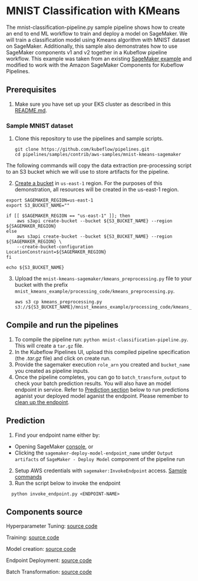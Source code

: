 # MNIST Classification with KMeans

The mnist-classification-pipeline.py sample pipeline shows how to create an end to end ML workflow to train and deploy a model on SageMaker. We will train a classification model using Kmeans algorithm with MNIST dataset on SageMaker. Additionally, this sample also demonstrates how to use SageMaker components v1 and v2 together in a Kubeflow pipeline workflow. This example was taken from an existing [SageMaker example](https://github.com/awslabs/amazon-sagemaker-examples/blob/master/sagemaker-python-sdk/1P_kmeans_highlevel/kmeans_mnist.ipynb) and modified to work with the Amazon SageMaker Components for Kubeflow Pipelines.

## Prerequisites 

1. Make sure you have set up your EKS cluster as described in this [README.md](https://github.com/kubeflow/pipelines/blob/master/samples/contrib/aws-samples/README.md).

### Sample MNIST dataset

1. Clone this repository to use the pipelines and sample scripts.
    ```
    git clone https://github.com/kubeflow/pipelines.git
    cd pipelines/samples/contrib/aws-samples/mnist-kmeans-sagemaker
    ```
The following commands will copy the data extraction pre-processing script to an S3 bucket which we will use to store artifacts for the pipeline.

2. [Create a bucket](https://docs.aws.amazon.com/AmazonS3/latest/gsg/CreatingABucket.html) in `us-east-1` region. 
For the purposes of this demonstration, all resources will be created in the us-east-1 region.

```
export SAGEMAKER_REGION=us-east-1
export S3_BUCKET_NAME=""

if [[ $SAGEMAKER_REGION == "us-east-1" ]]; then
    aws s3api create-bucket --bucket ${S3_BUCKET_NAME} --region ${SAGEMAKER_REGION}
else
    aws s3api create-bucket --bucket ${S3_BUCKET_NAME} --region ${SAGEMAKER_REGION} \
    --create-bucket-configuration LocationConstraint=${SAGEMAKER_REGION}
fi

echo ${S3_BUCKET_NAME}
```
3. Upload the `mnist-kmeans-sagemaker/kmeans_preprocessing.py` file to your bucket with the prefix `mnist_kmeans_example/processing_code/kmeans_preprocessing.py`.
    ```
    aws s3 cp kmeans_preprocessing.py s3://${S3_BUCKET_NAME}/mnist_kmeans_example/processing_code/kmeans_preprocessing.py
    ```

## Compile and run the pipelines

1. To compile the pipeline run: `python mnist-classification-pipeline.py`. This will create a `tar.gz` file.
2. In the Kubeflow Pipelines UI, upload this compiled pipeline specification (the *.tar.gz* file) and click on create run.
3. Provide the sagemaker execution `role_arn` you created and `bucket_name` you created as pipeline inputs.
4. Once the pipeline completes, you can go to `batch_transform_output` to check your batch prediction results.
You will also have an model endpoint in service. Refer to [Prediction section](#Prediction) below to run predictions aganist your deployed model aganist the endpoint. Please remember to [clean up the endpoint](https://docs.aws.amazon.com/sagemaker/latest/dg/realtime-endpoints-delete-resources.html).


## Prediction

1. Find your endpoint name either by:
  - Opening SageMaker [console](https://us-east-1.console.aws.amazon.com/sagemaker/home?region=us-east-1#/endpoints),  or
  - Clicking the `sagemaker-deploy-model-endpoint_name` under `Output artifacts` of `SageMaker - Deploy Model` component of the pipeline run

2. Setup AWS credentials with `sagemaker:InvokeEndpoint` access. [Sample commands](https://sagemaker.readthedocs.io/en/stable/workflows/kubernetes/using_amazon_sagemaker_components.html#configure-permissions-to-run-predictions)
4. Run the script below to invoke the endpoint
  ```
    python invoke_endpoint.py <ENDPOINT-NAME>
  ```

## Components source

Hyperparameter Tuning:
  [source code](https://github.com/kubeflow/pipelines/tree/master/components/aws/sagemaker/hyperparameter_tuning/src)

Training: 
  [source code](https://github.com/kubeflow/pipelines/tree/master/components/aws/sagemaker/TrainingJob/src)

Model creation:
  [source code](https://github.com/kubeflow/pipelines/tree/master/components/aws/sagemaker/model/src)

Endpoint Deployment:
  [source code](https://github.com/kubeflow/pipelines/tree/master/components/aws/sagemaker/deploy/src)

Batch Transformation:
  [source code](https://github.com/kubeflow/pipelines/tree/master/components/aws/sagemaker/batch_transform/src)
